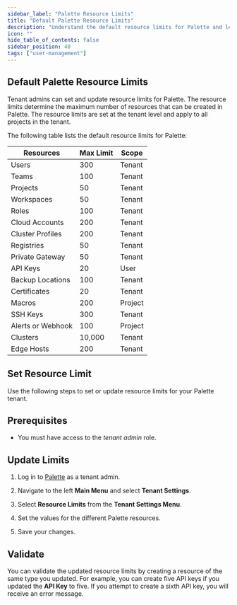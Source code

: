 ```yaml
---
sidebar_label: "Palette Resource Limits"
title: "Default Palette Resource Limits"
description: "Understand the default resource limits for Palette and learn how to set resource limits for your Palette tenant."
icon: ""
hide_table_of_contents: false
sidebar_position: 40
tags: ["user-management"]
---
```


## Default Palette Resource Limits

Tenant admins can set and update resource limits for Palette. The resource limits determine the maximum number of resources that can be created in Palette. The resource limits are set at the tenant level and apply to all projects in the tenant.

The following table lists the default resource limits for Palette:

| **Resources**     | **Max Limit** | **Scope** |
| ----------------- | ------------- | --------- |
| Users             | 300           | Tenant    |
| Teams             | 100           | Tenant    |
| Projects          | 50            | Tenant    |
| Workspaces        | 50            | Tenant    |
| Roles             | 100           | Tenant    |
| Cloud Accounts    | 200           | Tenant    |
| Cluster Profiles  | 200           | Tenant    |
| Registries        | 50            | Tenant    |
| Private Gateway   | 50            | Tenant    |
| API Keys          | 20            | User      |
| Backup Locations  | 100           | Tenant    |
| Certificates      | 20            | Tenant    |
| Macros            | 200           | Project   |
| SSH Keys          | 300           | Tenant    |
| Alerts or Webhook | 100           | Project   |
| Clusters          | 10,000        | Tenant    |
| Edge Hosts        | 200           | Tenant    |

## Set Resource Limit

Use the following steps to set or update resource limits for your Palette tenant.

## Prerequisites

- You must have access to the _tenant admin_ role.

## Update Limits

1. Log in to [Palette](https://console.spectrocloud.com) as a tenant admin.

2. Navigate to the left **Main Menu** and select **Tenant Settings**.

3. Select **Resource Limits** from the **Tenant Settings Menu**.

4. Set the values for the different Palette resources.

5. Save your changes.

## Validate

You can validate the updated resource limits by creating a resource of the same type you updated. For example, you can create five API keys if you updated the **API Key** to five. If you attempt to create a sixth API key, you will receive an error message.
